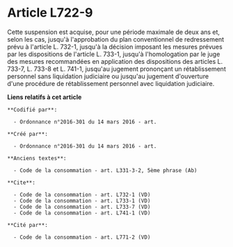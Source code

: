 # Article L722-9

Cette suspension est acquise, pour une période maximale de deux ans et, selon les cas, jusqu'à l'approbation du plan
conventionnel de redressement prévu à l'article L. 732-1, jusqu'à la décision imposant les mesures prévues par les
dispositions de l'article L. 733-1, jusqu'à l'homologation par le juge des mesures recommandées en application des
dispositions des articles L. 733-7, L. 733-8 et L. 741-1, jusqu'au jugement prononçant un rétablissement personnel sans
liquidation judiciaire ou jusqu'au jugement d'ouverture d'une procédure de rétablissement personnel avec liquidation
judiciaire.

**Liens relatifs à cet article**

	**Codifié par**:

	  - Ordonnance n°2016-301 du 14 mars 2016 - art.

	**Créé par**:

	  - Ordonnance n°2016-301 du 14 mars 2016 - art.

	**Anciens textes**:

	  - Code de la consommation - art. L331-3-2, 5ème phrase (Ab)

	**Cite**:

	  - Code de la consommation - art. L732-1 (VD)
	  - Code de la consommation - art. L733-1 (VD)
	  - Code de la consommation - art. L733-7 (VD)
	  - Code de la consommation - art. L741-1 (VD)

	**Cité par**:

	  - Code de la consommation - art. L771-2 (VD)
